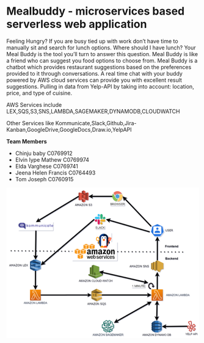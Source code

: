 # Mealbuddy - microservices based serverless web application

Feeling Hungry? If you are busy tied up with work don’t have time to manually sit and search for lunch options.
Where should I have lunch? Your Meal Buddy is the tool you’ll turn to answer this question. 
Meal Buddy is like a friend who can suggest you food options to choose from.
Meal Buddy is a chatbot which provides restaurant suggestions based on the preferences provided to it through conversations. 
A real time chat with your buddy powered by AWS cloud services can provide you with excellent result suggestions. 
Pulling in data from Yelp-API by taking into account: location, price, and type of cuisine.

AWS Services include LEX,SQS,S3,SNS,LAMBDA,SAGEMAKER,DYNAMODB,CLOUDWATCH

Other Services like Kommunicate,Slack,Github,Jira-Kanban,GoogleDrive,GoogleDocs,Draw.io,YelpAPI 

**Team Members**
- Chinju baby C0769912
- Elvin Iype Mathew C0769974
- Elda Varghese C0769741
- Jeena Helen Francis C0764493
- Tom Joseph C0760915

![Architecture Diagram](https://github.com/tom5167/mealbuddy/blob/master/ARCHITECTURE_DIAGRAM/architecture_diagram.png)
